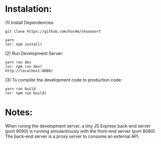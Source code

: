 # Instalation:
(1) Install Dependencies:
```
git clone https://github.com/hos4m/shooooort

yarn
(or: npm install)
```

(2) Run Development Server:
```
yarn run dev
(or: npm run dev)
http://localhost:8080/
```

(3) To complite the development code to production code:
```
yarn run build
(or: npm run build)
```

# Notes:
When runing the development server, a tiny JS Express back-end server (port 9090) is running simulantiously with the front-end server (port 8080). The back-end server is a proxy server to consume an external API.